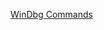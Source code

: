 [WinDbg Commands](https://learn.microsoft.com/en-us/windows-hardware/drivers/debuggercmds/d--da--db--dc--dd--dd--df--dp--dq--du--dw--dw--dyb--dyd--display-memor)
